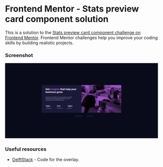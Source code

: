 # Frontend Mentor - Stats preview card component solution

This is a solution to the [Stats preview card component challenge on Frontend Mentor](https://www.frontendmentor.io/challenges/stats-preview-card-component-8JqbgoU62). Frontend Mentor challenges help you improve your coding skills by building realistic projects. 

### Screenshot

![Screenshot](/Screenshot.png?raw=true)

### Useful resources

- [DelftStack](https://www.delftstack.com/howto/css/css-image-overlay-color/) - Code for the overlay.
